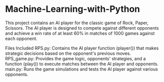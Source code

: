 # Machine-Learning-with-Python

This project contains an AI player for the classic game of Rock, Paper, Scissors. The AI player is designed to compete against different opponents and achieve a win rate of at least 60% in matches of 1000 games against each opponent.

Files Included
RPS.py: Contains the AI player function (player()) that makes strategic decisions based on the opponent's previous moves.
RPS_game.py: Provides the game logic, opponents' strategies, and a function (play()) to execute matches between the AI player and opponents.
main.py: Runs the game simulations and tests the AI player against various opponents.
